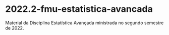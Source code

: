 # 2022.2-fmu-estatistica-avancada
 Material da Disciplina Estatística Avançada ministrada no segundo semestre de 2022.
